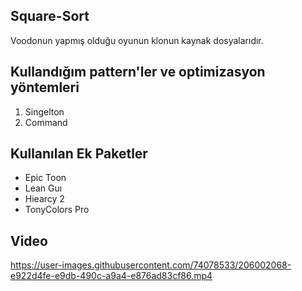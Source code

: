 ## Square-Sort
Voodonun yapmış olduğu oyunun klonun kaynak dosyalarıdır.

##  Kullandığım pattern'ler ve optimizasyon yöntemleri

1. Singelton 
2. Command

## Kullanılan Ek Paketler

* Epic Toon 
* Lean Guı
* Hiearcy 2
* TonyColors Pro

## Video


https://user-images.githubusercontent.com/74078533/206002068-e922d4fe-e9db-490c-a9a4-e876ad83cf86.mp4

